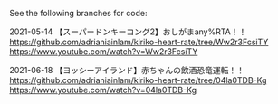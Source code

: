 See the following branches for code:

2021-05-14 【スーパードンキーコング2】おしがまany%RTA！！ https://github.com/adrianiainlam/kiriko-heart-rate/tree/Ww2r3FcsiTY https://www.youtube.com/watch?v=Ww2r3FcsiTY

2021-06-18 【ヨッシーアイランド】赤ちゃんの飲酒恐竜運転！！ https://github.com/adrianiainlam/kiriko-heart-rate/tree/04la0TDB-Kg https://www.youtube.com/watch?v=04la0TDB-Kg


